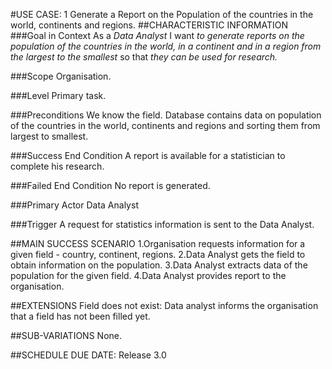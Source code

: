 #USE CASE: 1 Generate a Report on the Population of the countries in the world, continents and regions.
##CHARACTERISTIC INFORMATION
###Goal in Context
As a *Data Analyst* I want *to generate reports on the population of the countries in the world, in a continent and in a region from the largest to the smallest* so that *they can be used for research.*

###Scope
Organisation.

###Level
Primary task.

###Preconditions
We know the field. Database contains data on population of the countries in the world, continents and regions and sorting them from largest to smallest.

###Success End Condition
A report is available for a statistician to complete his research.

###Failed End Condition
No report is generated.

###Primary Actor
Data Analyst

###Trigger
A request for statistics information is sent to the Data Analyst.

##MAIN SUCCESS SCENARIO
1.Organisation requests information for a given field - country, continent, regions.
2.Data Analyst gets the field to obtain information on the population.
3.Data Analyst extracts data of the population for the given field.
4.Data Analyst provides report to the organisation.

##EXTENSIONS
Field does not exist:
Data analyst informs the organisation that a field has not been filled yet.

##SUB-VARIATIONS
None.

##SCHEDULE
DUE DATE: Release 3.0